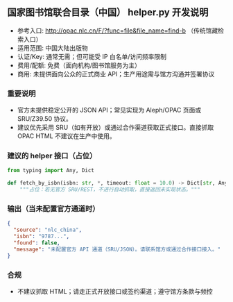 ## 国家图书馆联合目录（中国） helper.py 开发说明

- 参考入口: http://opac.nlc.cn/F/?func=file&file_name=find-b （传统馆藏检索入口）
- 适用范围: 中国大陆出版物
- 认证/Key: 通常无需；但可能受 IP 白名单/访问频率限制
- 费用/配额: 免费（面向机构/图书馆服务为主）
- 商用: 未提供面向公众的正式商业 API；生产用途需与馆方沟通并签署协议

### 重要说明
- 官方未提供稳定公开的 JSON API；常见实现为 Aleph/OPAC 页面或 SRU/Z39.50 协议。
- 建议优先采用 SRU（如有开放）或通过合作渠道获取正式接口。直接抓取 OPAC HTML 不建议在生产中使用。

### 建议的 helper 接口（占位）
```python
from typing import Any, Dict

def fetch_by_isbn(isbn: str, *, timeout: float = 10.0) -> Dict[str, Any]:
    """占位：若无官方 SRU/REST，不进行自动抓取，直接返回未实现状态。"""
```

### 输出（当未配置官方通道时）
```json
{
  "source": "nlc_china",
  "isbn": "9787...",
  "found": false,
  "message": "未配置官方 API 通道（SRU/JSON）。请联系馆方或通过合作接口接入。"
}
```

### 合规
- 不建议抓取 HTML；请走正式开放接口或签约渠道；遵守馆方条款与频控

